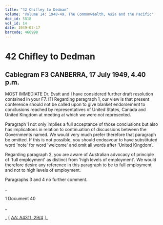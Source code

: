 ```yaml
---
title: "42 Chifley to Dedman"
volume: "Volume 14: 1948-49, The Commonwealth, Asia and the Pacific"
doc_id: 5818
vol_id: 14
date: 1949-07-17
barcode: 466998
---
```


# 42 Chifley to Dedman

## Cablegram F3 CANBERRA, 17 July 1949, 4.40 p.m.

MOST IMMEDIATE Dr. Evatt and I have considered further draft resolution contained in your F7. [1] Regarding paragraph 1, our view is that present conference should not be called upon to give blanket endorsement to conclusions reached by representatives of United States, Canada and United Kingdom at meeting at which we were not represented.

Paragraph 1 not only implies a full acceptance of those conclusions but also has implications in relation to continuation of discussions between the Governments named. We would very much prefer therefore that paragraph be omitted. If this is not possible, you should endeavour to have substituted word 'note' for word 'welcome' and omit all words after 'United Kingdom'.

Regarding paragraph 2, you are aware of Australian advocacy of principle of 'full employment' as distinct from 'high levels of employment'. We would therefore desire any reference in this paragraph to be to full employment and not to high levels of employment.

Paragraphs 3 and 4 no further comment.

_

1 Document 40

_

_ [ [AA: A4311, 29/4](http://www.naa.gov.au/cgi-bin/Search?O=I&Number=466998) ]_
